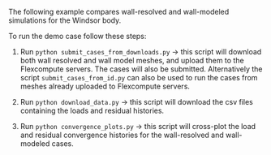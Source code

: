The following example compares wall-resolved and wall-modeled simulations for the Windsor body.

To run the demo case follow these steps:

1. Run `python submit_cases_from_downloads.py` -> this script will download both wall resolved and wall model meshes, and upload them to the Flexcompute servers. The cases will also be submitted. Alternatively the script `submit_cases_from_id.py` can also be used to run the cases from meshes already uploaded to Flexcompute servers.

2. Run `python download_data.py` -> this script will download the csv files containing the loads and residual histories.

3. Run `python convergence_plots.py` -> this script will cross-plot the load and residual convergence histories for the wall-resolved and wall-modeled cases.




